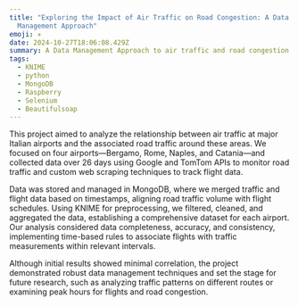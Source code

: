 ```yaml
---
title: "Exploring the Impact of Air Traffic on Road Congestion: A Data
  Management Approach"
emoji: ✈️
date: 2024-10-27T18:06:08.429Z
summary: A Data Management Approach to air traffic and road congestion
tags:
  - KNIME
  - python
  - MongoDB
  - Raspberry
  - Selenium
  - Beautifulsoap
---
```

This project aimed to analyze the relationship between air traffic at major Italian airports and the associated road traffic around these areas. We focused on four airports—Bergamo, Rome, Naples, and Catania—and collected data over 26 days using Google and TomTom APIs to monitor road traffic and custom web scraping techniques to track flight data.

Data was stored and managed in MongoDB, where we merged traffic and flight data based on timestamps, aligning road traffic volume with flight schedules. Using KNIME for preprocessing, we filtered, cleaned, and aggregated the data, establishing a comprehensive dataset for each airport. Our analysis considered data completeness, accuracy, and consistency, implementing time-based rules to associate flights with traffic measurements within relevant intervals.

Although initial results showed minimal correlation, the project demonstrated robust data management techniques and set the stage for future research, such as analyzing traffic patterns on different routes or examining peak hours for flights and road congestion.